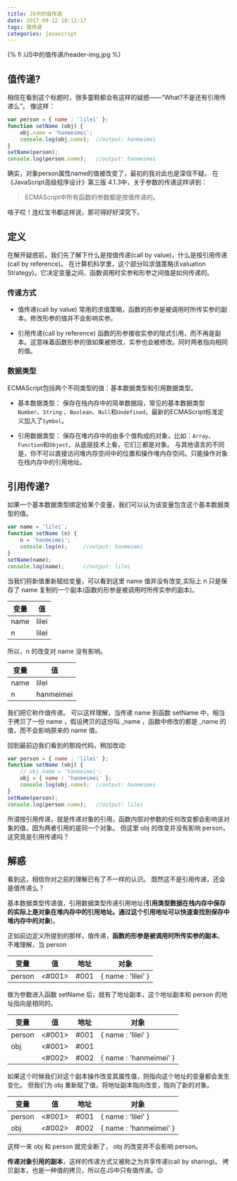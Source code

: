 ```yaml
---
title: JS中的值传递
date: 2017-09-12 10:12:17
tags: 值传递
categories: javascript
---
```


{% fi /JS中的值传递/header-img.jpg %}

## 值传递?
相信在看到这个标题时，很多童鞋都会有这样的疑惑——“What?不是还有引用传递么”。
像这样：
```javascript
var person = { name : 'lilei' };
function setName (obj) {
    obj.name = 'hanmeimei';
    console.log(obj.name);  //output: hanmeimei
}
setName(person);
console.log(person.name);   //output: hanmeimei
```
确实，对象person属性name的值被改变了，最初的我对此也是深信不疑。
在《JavaScript高级程序设计》第三版 4.1.3中，关于参数的传递这样讲到：
>ECMAScript中所有函数的参数都是按值传递的。

啥子哎！连红宝书都这样说，那可得好好深究下。
<!-- more -->
## 定义
在解开疑惑前，我们先了解下什么是按值传递(call by value)，什么是按引用传递(call by reference)。
在计算机科学里，这个部分叫求值策略(Evaluation Strategy)。它决定变量之间、函数调用时实参和形参之间值是如何传递的。

### 传递方式
+ 值传递(call by value)
常用的求值策略，函数的形参是被调用时所传实参的副本。修改形参的值并不会影响实参。

+ 引用传递(call by reference)
函数的形参接收实参的隐式引用，而不再是副本。这意味着函数形参的值如果被修改，实参也会被修改。同时两者指向相同的值。

### 数据类型
ECMAScript包括两个不同类型的值：基本数据类型和引用数据类型。

+ 基本数据类型：
保存在栈内存中的简单数据段，常见的基本数据类型 `Number`、`String` 、`Boolean`、`Null`和`Undefined`，最新的ECMAScript标准定义加入了`Symbol`。

+ 引用数据类型：
保存在堆内存中的由多个值构成的对象，比如：`Array`、`Function`和`Object`，从底层技术上看，它们三都是对象。
与其他语言的不同是，你不可以直接访问堆内存空间中的位置和操作堆内存空间。只能操作对象在栈内存中的引用地址。

## 引用传递?

如果一个基本数据类型绑定给某个变量，我们可以认为该变量包含这个基本数据类型的值。
```javascript
var name = 'lilei';
function setName (n) {
    n = 'hanmeimei';
    console.log(n);     //output: hanmeimei
}
setName(name);
console.log(name);      //output: lilei
```
当我们将新值重新赋给变量，可以看到这里 name 值并没有改变,实际上 n 只是保存了 name 复制的一个副本(函数的形参是被调用时所传实参的副本)。

|变量|值| 
|---|---|
| name   |lilei|
| n      |lilei|

所以，n 的改变对 name 没有影响。

|变量|值| 
|---|---| 
| name   |lilei |
| n      |hanmeimei|

我们把它称作值传递。
可以这样理解，当传递 name 到函数 setName 中，相当于拷贝了一份 name ，假设拷贝的这份叫 _name ，函数中修改的都是 _name 的值，而不会影响原来的 name 值。

回到最前边我们看到的那段代码，稍加改动:
```javascript
var person = { name : 'lilei' };
function setName (obj) {
    // obj.name = 'hanmeimei';
    obj = { name : 'hanmeimei' };
    console.log(obj.name);  //output: hanmeimei
}
setName(person);
console.log(person.name);   //output: lilei
```
所谓按引用传递，就是传递对象的引用，函数内部对参数的任何改变都会影响该对象的值，因为两者引用的是同一个对象。
但这里 obj 的改变并没有影响 person，这究竟是引用传递吗？

## 解惑

看到这，相信你对之前的理解已有了不一样的认识。
既然这不是引用传递，还会是值传递么？

基本数据类型传递值，引用数据类型传递引用地址(**引用类型数据在栈内存中保存的实际上是对象在堆内存中的引用地址。通过这个引用地址可以快速查找到保存中堆内存中的对象**)。

正如前边定义所提到的那样，值传递，**函数的形参是被调用时所传实参的副本**。
不难理解，当 person 

|变量|值|地址|对象|
|---|---|---|---|
|person|<#001>|#001|{ name : 'lilei' }|

做为参数进入函数 setName 后，就有了地址副本，这个地址副本和 person 的地址指向是相同的。

|变量|值|地址|对象|
|---|---|---|---|
|person|<#001>|#001|{ name : 'lilei' }|
|obj|<#001>|#001||
||<#002>|#002|{ name : 'hanmeimei' }|

如果这个时候我们对这个副本操作改变其属性值，则指向这个地址的变量都会发生变化。
但我们为 obj 重新赋了值，将地址副本指向改变，指向了新的对象。

|变量|值|地址|对象|
|---|---|---|---|
|person|<#001>|#001|{ name : 'lilei' }|
|obj|<#002>|#002|{ name : 'hanmeimei' }|

这样一来 obj 和 person 就完全断了， obj 的改变并不会影响 person。 

**传递对象引用的副本**，这样的传递方式又被称之为共享传递(call by sharing)。
拷贝副本，也是一种值的拷贝，所以在JS中只有值传递。😉
